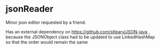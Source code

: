 # jsonReader
Minor json editor requested by a friend.

Has an external dependency on https://github.com/stleary/JSON-java ,
because the JSONObject class had to be updated to use LinkedHashMap so that the order would remain the same

